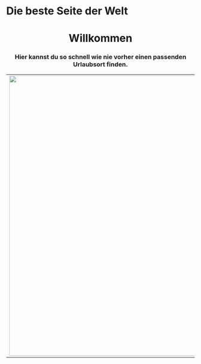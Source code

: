 <head>
  <h1>Die beste Seite der Welt</h1>
</head>
<body>
	<div>
		<h1 align="center">Willkommen</h1>
	</div>
	<div>
		<h3 align="center">Hier kannst du so schnell wie nie vorher einen passenden Urlaubsort finden.</h3>
	</div>
  <div>
    <table border="0" cellpadding="4" width="1200">
      <tr>
        <td>
          <div>
           <img src="bild1.jpg" width="550" height="750">
          </div> 
        </td>
        <td>
         <div>
           <h4>
             Dieser Strand ist etwas ganz besonderes da er so schön und so blau ist.<br>
             Er ist in Sardinien.<br>
             Hinter ihm haust eine sehr hässliche Hotelanlage.
           </h4>
           <p> Würdest du gerne in der Hotelanlage wohnen?<br>
           <input type="radio" name="r1"  onclick="alert('Du Umweltverschmutzer!')" value="Ja">Ja<br>
           <input type="radio" name="r1"  onclick="alert('Gute Entscheidung...')" value="Nein">Nein<br>
           <input type="radio" name="r1"  onclick="alert('Ja oder Nein?')" value="Vielleicht">Vielleicht<br>
           <button onclick="alert('Äähhh... Nö :^)')">Hier gehts zu Bildern vom Hotel</button>
         </div>  
        </td>
      </tr>
    </table>
  </div>
</body>  
